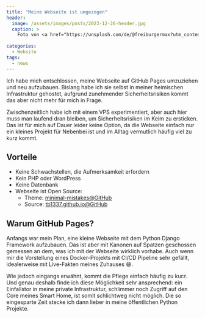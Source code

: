 ```yaml
---
title: "Meine Webseite ist umgezogen"
header:
  image: /assets/images/posts/2023-12-26-header.jpg
  caption: >
    Foto von <a href="https://unsplash.com/de/@freiburgermax?utm_content=creditCopyText&utm_medium=referral&utm_source=unsplash">Max Langelott</a> auf <a href="https://unsplash.com/de/fotos/silhouette-von-kranwagen-d3_cFMe97Ec?utm_content=creditCopyText&utm_medium=referral&utm_source=unsplash">Unsplash</a>
  
categories:
  - Website
tags:
  - news
---
```


Ich habe mich entschlossen, meine Webseite auf GitHub Pages umzuziehen und neu aufzubauen. Bislang habe ich sie selbst in meiner heimischen Infrastruktur gehostet, aufgrund zunehmender Sicherheitsrisiken kommt das aber nicht mehr für mich in Frage. 

Zwischenzeitlich habe ich mit einem VPS experimentiert, aber auch hier muss man laufend dran bleiben, um Sicherheitsrisiken im Keim zu ersticken. Das ist für mich auf Dauer leider keine Option, da die Webseite einfach nur ein kleines Projekt für Nebenbei ist und im Alltag vermutlich häufig viel zu kurz kommt.

## Vorteile

- Keine Schwachstellen, die Aufmerksamkeit erfordern
- Kein PHP oder WordPress
- Keine Datenbank
- Webseite ist Open Source:
  - Theme: [minimal-mistakes@GitHub](https://github.com/mmistakes/minimal-mistakes)
  - Source: [tb1337.github.io@GitHub](https://github.com/tb1337/tb1337.github.io)

## Warum GitHub Pages?

Anfangs war mein Plan, eine kleine Webseite mit dem Python Django Framework aufzubauen. Das ist aber mit Kanonen auf Spatzen geschossen gemessen an dem, was ich mit der Webseite wirklich vorhabe. Auch wenn mir die Vorstellung eines Docker-Projekts mit CI/CD Pipeline sehr gefällt, idealerweise mit Live-Fakten meines Zuhauses :smile:.

Wie jedoch eingangs erwähnt, kommt die Pflege einfach häufig zu kurz. Und genau deshalb finde ich diese Möglichkeit sehr ansprechend: ein Einfallstor in meine private Infrastruktur, schlimmer noch Zugriff auf den Core meines Smart Home, ist somit schlichtweg nicht möglich. Die so eingesparte Zeit stecke ich dann lieber in meine öffentlichen Python Projekte.